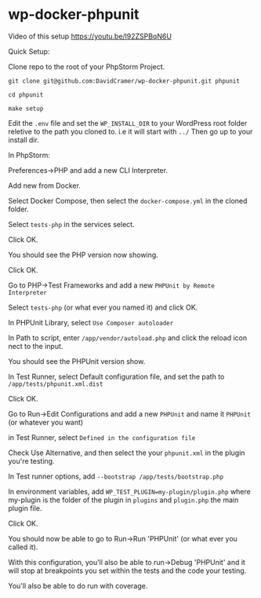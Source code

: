 # wp-docker-phpunit

Video of this setup https://youtu.be/l92ZSPBqN6U 

Quick Setup:

Clone repo to the root of your PhpStorm Project.

`git clone git@github.com:DavidCramer/wp-docker-phpunit.git phpunit`

`cd phpunit`

`make setup`

Edit the `.env` file and set the `WP_INSTALL_DIR` to your WordPress root folder reletive to the path you cloned to. i.e it will start with `../` Then go up to your install dir.

In PhpStorm:

Preferences->PHP and add a new CLI Interpreter. 

Add new from Docker.

Select Docker Compose, then select the `docker-compose.yml` in the cloned folder.

Select `tests-php` in the services select.

Click OK.


You should see the PHP version now showing.

Click OK.

Go to PHP->Test Frameworks and add a new `PHPUnit by Remote Interpreter`

Select `tests-php` (or what ever you named it) and click OK.

In PHPUnit Library, select `Use Composer autoloader`

In Path to script, enter `/app/vendor/autoload.php` and click the reload icon nect to the input.

You should see the PHPUnit version show.

In Test Runner, select Default configuration file, and set the path to `/app/tests/phpunit.xml.dist`



Click OK.



Go to Run->Edit Configurations and add a new `PHPUnit` and name it `PHPUnit` (or whatever you want)

in Test Runner, select `Defined in the configuration file`

Check Use Alternative, and then select the your `phpunit.xml` in the plugin you're testing.

In Test runner options, add `--bootstrap /app/tests/bootstrap.php` 



In environment variables, add `WP_TEST_PLUGIN=my-plugin/plugin.php` where my-plugin is the folder of the plugin in `plugins` 
and `plugin.php` the main plugin file.



Click OK.



You should now be able to go to Run->Run 'PHPUnit' (or what ever you called it).



With this configuration, you'll also be able to run->Debug 'PHPUnit' and it will stop at breakpoints you set within the 
tests and the code your testing.



You'll also be able to do run with coverage.

